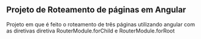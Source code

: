 ## Projeto de Roteamento de páginas em Angular

Projeto em que é feito o roteamento de três páginas utilizando angular com as diretivas diretiva RouterModule.forChild e RouterModule.forRoot
